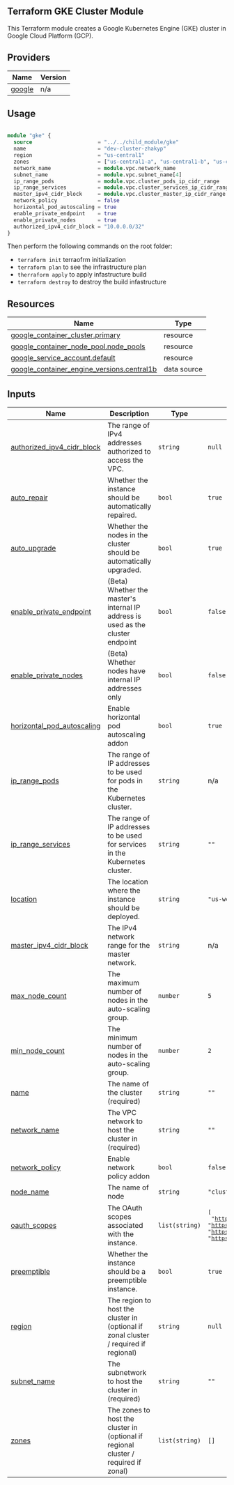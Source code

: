 ## Terraform GKE Cluster Module
This Terraform module creates a Google Kubernetes Engine (GKE) cluster in Google Cloud Platform (GCP).

## Providers

| Name | Version |
|------|---------|
| <a name="provider_google"></a> [google](#provider\_google) | n/a |

## Usage

```terraform

module "gke" {
  source                     = "../../child_module/gke"
  name                       = "dev-cluster-zhakyp"
  region                     = "us-central1"
  zones                      = ["us-central1-a", "us-central1-b", "us-central1-f"]
  network_name               = module.vpc.network_name
  subnet_name                = module.vpc.subnet_name[4]
  ip_range_pods              = module.vpc.cluster_pods_ip_cidr_range
  ip_range_services          = module.vpc.cluster_services_ip_cidr_range
  master_ipv4_cidr_block     = module.vpc.cluster_master_ip_cidr_range
  network_policy             = false
  horizontal_pod_autoscaling = true
  enable_private_endpoint    = true
  enable_private_nodes       = true
  authorized_ipv4_cidr_block = "10.0.0.0/32"
}

```
Then perform the following commands on the root folder:

+ `terraform init` terraofrm initialization
+ `terraform plan` to see the infrastructure plan
+ `therraform apply` to apply infastructure build
+ `terraform destroy` to destroy the build infastructure

## Resources

| Name | Type |
|------|------|
| [google_container_cluster.primary](https://registry.terraform.io/providers/hashicorp/google/latest/docs/resources/container_cluster) | resource |
| [google_container_node_pool.node_pools](https://registry.terraform.io/providers/hashicorp/google/latest/docs/resources/container_node_pool) | resource |
| [google_service_account.default](https://registry.terraform.io/providers/hashicorp/google/latest/docs/resources/service_account) | resource |
| [google_container_engine_versions.central1b](https://registry.terraform.io/providers/hashicorp/google/latest/docs/data-sources/container_engine_versions) | data source |

## Inputs

| Name | Description | Type | Default | Required |
|------|-------------|------|---------|:--------:|
| <a name="input_authorized_ipv4_cidr_block"></a> [authorized\_ipv4\_cidr\_block](#input\_authorized\_ipv4\_cidr\_block) | The range of IPv4 addresses authorized to access the VPC. | `string` | `null` | no |
| <a name="input_auto_repair"></a> [auto\_repair](#input\_auto\_repair) | Whether the instance should be automatically repaired. | `bool` | `true` | no |
| <a name="input_auto_upgrade"></a> [auto\_upgrade](#input\_auto\_upgrade) | Whether the nodes in the cluster should be automatically upgraded. | `bool` | `true` | no |
| <a name="input_enable_private_endpoint"></a> [enable\_private\_endpoint](#input\_enable\_private\_endpoint) | (Beta) Whether the master's internal IP address is used as the cluster endpoint | `bool` | `false` | no |
| <a name="input_enable_private_nodes"></a> [enable\_private\_nodes](#input\_enable\_private\_nodes) | (Beta) Whether nodes have internal IP addresses only | `bool` | `false` | no |
| <a name="input_horizontal_pod_autoscaling"></a> [horizontal\_pod\_autoscaling](#input\_horizontal\_pod\_autoscaling) | Enable horizontal pod autoscaling addon | `bool` | `true` | no |
| <a name="input_ip_range_pods"></a> [ip\_range\_pods](#input\_ip\_range\_pods) | The range of IP addresses to be used for pods in the Kubernetes cluster. | `string` | n/a | yes |
| <a name="input_ip_range_services"></a> [ip\_range\_services](#input\_ip\_range\_services) | The range of IP addresses to be used for services in the Kubernetes cluster. | `string` | `""` | no |
| <a name="input_location"></a> [location](#input\_location) | The location where the instance should be deployed. | `string` | `"us-west1"` | no |
| <a name="input_master_ipv4_cidr_block"></a> [master\_ipv4\_cidr\_block](#input\_master\_ipv4\_cidr\_block) | The IPv4 network range for the master network. | `string` | n/a | yes |
| <a name="input_max_node_count"></a> [max\_node\_count](#input\_max\_node\_count) | The maximum number of nodes in the auto-scaling group. | `number` | `5` | no |
| <a name="input_min_node_count"></a> [min\_node\_count](#input\_min\_node\_count) | The minimum number of nodes in the auto-scaling group. | `number` | `2` | no |
| <a name="input_name"></a> [name](#input\_name) | The name of the cluster (required) | `string` | `""` | no |
| <a name="input_network_name"></a> [network\_name](#input\_network\_name) | The VPC network to host the cluster in (required) | `string` | `""` | no |
| <a name="input_network_policy"></a> [network\_policy](#input\_network\_policy) | Enable network policy addon | `bool` | `false` | no |
| <a name="input_node_name"></a> [node\_name](#input\_node\_name) | The name of node | `string` | `"cluster-node"` | no |
| <a name="input_oauth_scopes"></a> [oauth\_scopes](#input\_oauth\_scopes) | The OAuth scopes associated with the instance. | `list(string)` | <pre>[<br>  "https://www.googleapis.com/auth/logging.write",<br>  "https://www.googleapis.com/auth/monitoring",<br>  "https://www.googleapis.com/auth/ndev.clouddns.readwrite",<br>  "https://www.googleapis.com/auth/cloud-platform"<br>]</pre> | no |
| <a name="input_preemptible"></a> [preemptible](#input\_preemptible) | Whether the instance should be a preemptible instance. | `bool` | `true` | no |
| <a name="input_region"></a> [region](#input\_region) | The region to host the cluster in (optional if zonal cluster / required if regional) | `string` | `null` | no |
| <a name="input_subnet_name"></a> [subnet\_name](#input\_subnet\_name) | The subnetwork to host the cluster in (required) | `string` | `""` | no |
| <a name="input_zones"></a> [zones](#input\_zones) | The zones to host the cluster in (optional if regional cluster / required if zonal) | `list(string)` | `[]` | no |

